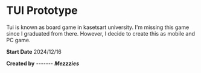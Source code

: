 
# TUI Prototype

Tui is known as board game in kasetsart university. I'm missing this game since I graduated from there. However, I decide to create this as mobile and PC game.

**Start Date** 2024/12/16

**Created by** ------- ***Mezzzies***
